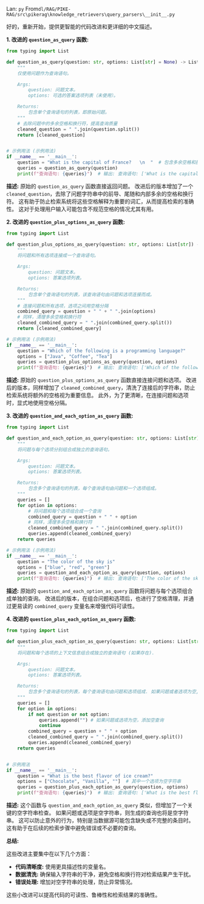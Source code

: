 Lan: `py` From`dl/RAG/PIKE-RAG/src\pikerag\knowledge_retrievers\query_parsers\__init__.py`

好的，重新开始，提供更智能的代码改进和更详细的中文描述。

**1. 改进的 `question_as_query` 函数:**

```python
from typing import List

def question_as_query(question: str, options: List[str] = None) -> List[str]:
    """
    仅使用问题作为查询语句。

    Args:
        question: 问题文本。
        options: 可选的答案选项列表（未使用）。

    Returns:
        包含单个查询语句的列表，即原始问题。
    """
    # 去除问题中的多余空格和换行符，提高查询质量
    cleaned_question = " ".join(question.split())
    return [cleaned_question]


# 示例用法 (示例用法)
if __name__ == '__main__':
    question = "What is the capital of France?   \n  "  # 包含多余空格和换行符的问题
    queries = question_as_query(question)
    print(f"查询语句: {queries}")  # 输出: 查询语句: ['What is the capital of France?']
```

**描述:** 原始的 `question_as_query` 函数直接返回问题。 改进后的版本增加了一个 `cleaned_question`，去除了问题字符串中的前导、尾随和内部多余的空格和换行符。 这有助于防止检索系统将这些空格解释为重要的词汇，从而提高检索的准确性。 这对于处理用户输入可能包含不规范空格的情况尤其有用。

**2. 改进的 `question_plus_options_as_query` 函数:**

```python
from typing import List

def question_plus_options_as_query(question: str, options: List[str]) -> List[str]:
    """
    将问题和所有选项连接成一个查询语句。

    Args:
        question: 问题文本。
        options: 答案选项列表。

    Returns:
        包含单个查询语句的列表，该查询语句由问题和选项连接而成。
    """
    # 连接问题和所有选项，选项之间用空格分隔
    combined_query = question + " " + " ".join(options)
    # 同样，清理多余空格和换行符
    cleaned_combined_query = " ".join(combined_query.split())
    return [cleaned_combined_query]

# 示例用法 (示例用法)
if __name__ == '__main__':
    question = "Which of the following is a programming language?"
    options = ["Java", "Coffee", "Tea"]
    queries = question_plus_options_as_query(question, options)
    print(f"查询语句: {queries}")  # 输出: 查询语句: ['Which of the following is a programming language? Java Coffee Tea']
```

**描述:** 原始的 `question_plus_options_as_query` 函数直接连接问题和选项。 改进后的版本，同样增加了 `cleaned_combined_query`，清洗了连接后的字符串，防止检索系统将额外的空格视为重要信息。 此外，为了更清晰，在连接问题和选项时，显式地使用空格分隔。

**3. 改进的 `question_and_each_option_as_query` 函数:**

```python
from typing import List

def question_and_each_option_as_query(question: str, options: List[str]) -> List[str]:
    """
    将问题与每个选项分别组合成独立的查询语句。

    Args:
        question: 问题文本。
        options: 答案选项列表。

    Returns:
        包含多个查询语句的列表，每个查询语句由问题和一个选项组成。
    """
    queries = []
    for option in options:
        # 将问题和每个选项组合成一个查询
        combined_query = question + " " + option
        # 同样，清理多余空格和换行符
        cleaned_combined_query = " ".join(combined_query.split())
        queries.append(cleaned_combined_query)
    return queries

# 示例用法 (示例用法)
if __name__ == '__main__':
    question = "The color of the sky is"
    options = ["blue", "red", "green"]
    queries = question_and_each_option_as_query(question, options)
    print(f"查询语句: {queries}")  # 输出: 查询语句: ['The color of the sky is blue', 'The color of the sky is red', 'The color of the sky is green']
```

**描述:** 原始的 `question_and_each_option_as_query` 函数将问题与每个选项组合成单独的查询。 改进后的版本，在组合问题和选项后，也进行了空格清理，并通过更易读的 `combined_query` 变量名来增强代码可读性。

**4. 改进的 `question_plus_each_option_as_query` 函数:**

```python
from typing import List

def question_plus_each_option_as_query(question: str, options: List[str]) -> List[str]:
    """
    将问题和每个选项的上下文信息组合成独立的查询语句 (如果存在).

    Args:
        question: 问题文本。
        options: 答案选项列表。

    Returns:
        包含多个查询语句的列表，每个查询语句由问题和选项组成. 如果问题或者选项为空, 则返回空字符串
    """
    queries = []
    for option in options:
        if not question or not option:
            queries.append("") # 如果问题或选项为空，添加空查询
            continue
        combined_query = question + " " + option
        cleaned_combined_query = " ".join(combined_query.split())
        queries.append(cleaned_combined_query)
    return queries


# 示例用法
if __name__ == '__main__':
    question = "What is the best flavor of ice cream?"
    options = ["Chocolate", "Vanilla", ""]  # 其中一个选项为空字符串
    queries = question_plus_each_option_as_query(question, options)
    print(f"查询语句: {queries}")  # 输出: 查询语句: ['What is the best flavor of ice cream? Chocolate', 'What is the best flavor of ice cream? Vanilla', '']
```

**描述:**  这个函数与 `question_and_each_option_as_query` 类似，但增加了一个关键的空字符串检查。 如果问题或选项是空字符串，则生成的查询也将是空字符串。 这可以防止意外的行为，特别是当数据源可能包含缺失或不完整的条目时。这有助于在后续的检索步骤中避免错误或不必要的查询。

**总结:**

这些改进主要集中在以下几个方面：

*   **代码清晰度:** 使用更具描述性的变量名。
*   **数据清洗:** 确保输入字符串的干净，避免空格和换行符对检索结果产生干扰。
*   **错误处理:** 增加对空字符串的处理，防止异常情况。

这些小改进可以提高代码的可读性、鲁棒性和检索结果的准确性。
